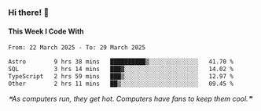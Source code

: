 ### Hi there! 👋

#### This Week I Code With
<!--START_SECTION:waka-->

```txt
From: 22 March 2025 - To: 29 March 2025

Astro        9 hrs 38 mins   ██████████▒░░░░░░░░░░░░░░   41.70 %
SQL          3 hrs 14 mins   ███▓░░░░░░░░░░░░░░░░░░░░░   14.02 %
TypeScript   2 hrs 59 mins   ███▒░░░░░░░░░░░░░░░░░░░░░   12.97 %
Other        2 hrs 11 mins   ██▒░░░░░░░░░░░░░░░░░░░░░░   09.45 %
```

<!--END_SECTION:waka-->

<!--STARTS_HERE_QUOTE_README-->
<i>❝As computers run, they get hot. Computers have fans to keep them cool.❞</i>
<!--ENDS_HERE_QUOTE_README-->
